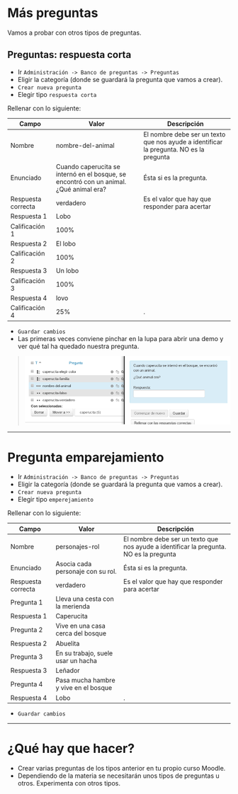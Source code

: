 
# Más preguntas

Vamos a probar con otros tipos de preguntas.

## Preguntas: respuesta corta

* Ir `Administración -> Banco de preguntas -> Preguntas`
* Eligir la categoría (donde se guardará la pregunta que vamos a crear).
* `Crear nueva pregunta`
* Elegir tipo `respuesta corta`

Rellenar con lo siguiente:

| Campo     | Valor                      | Descripción |
| --------- | -------------------------- | ----------- |
| Nombre    | nombre-del-animal          | El nombre debe ser un texto que nos ayude a identificar la pregunta. NO es la pregunta |
| Enunciado | Cuando caperucita se internó en el bosque, se encontró con un animal. ¿Qué animal era? | Ésta si es la pregunta. |
| Respuesta correcta | verdadero | Es el valor que hay que responder para acertar |
| Respuesta 1 | Lobo ||
| Calificación 1 | 100% ||
| Respuesta 2 | El lobo ||
| Calificación 2 | 100% ||
| Respuesta 3 | Un lobo ||
| Calificación 3 | 100% ||
| Respuesta 4 | lovo ||
| Calificación 4 | 25% |.|

* `Guardar cambios`
* Las primeras veces conviene pinchar en la lupa para abrir una demo y ver qué tal ha quedado nuestra pregunta.

> ![](./files/pregunta-respuesta-corta.png)

---

# Pregunta emparejamiento

* Ir `Administración -> Banco de preguntas -> Preguntas`
* Eligir la categoría (donde se guardará la pregunta que vamos a crear).
* `Crear nueva pregunta`
* Elegir tipo `emperejamiento`

Rellenar con lo siguiente:

| Campo     | Valor                      | Descripción |
| --------- | -------------------------- | ----------- |
| Nombre    | personajes-rol             | El nombre debe ser un texto que nos ayude a identificar la pregunta. NO es la pregunta |
| Enunciado | Asocia cada personaje con su rol. | Ésta si es la pregunta. |
| Respuesta correcta | verdadero | Es el valor que hay que responder para acertar |
| Pregunta 1 | Lleva una cesta con la merienda ||
| Respuesta 1  | Caperucita ||
| Pregunta 2 | Vive en una casa cerca del bosque ||
| Respuesta 2  | Abuelita ||
| Pregunta 3 | En su trabajo, suele usar un hacha ||
| Respuesta 3  | Leñador ||
| Pregunta 4 | Pasa mucha hambre y vive en el bosque ||
| Respuesta 4  | Lobo |.|

* `Guardar cambios`

---

# ¿Qué hay que hacer?

* Crear varias preguntas de los tipos anterior en tu propio curso Moodle.
* Dependiendo de la materia se necesitarán unos tipos de preguntas u otros. Experimenta con otros tipos.
